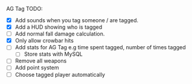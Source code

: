 AG Tag TODO:
- [x] Add sounds when you tag someone / are tagged.
- [x] Add a HUD showing who is tagged
- [ ] Add normal fall damage calculation.
- [x] Only allow crowbar hits
- [ ] Add stats for AG Tag e.g time spent tagged, number of times tagged
	- [ ] Store stats with MySQL
- [ ] Remove all weapons
- [ ] Add point system
- [ ] Choose tagged player automatically
